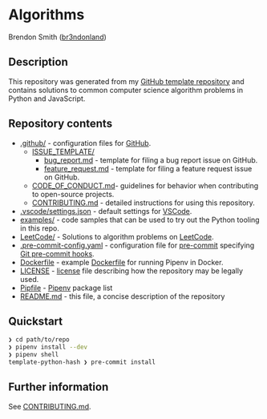# Algorithms

Brendon Smith ([br3ndonland](https://github.com/br3ndonland/))

## Description

This repository was generated from my [GitHub template repository](https://github.blog/2019-06-06-generate-new-repositories-with-repository-templates/) and contains solutions to common computer science algorithm problems in Python and JavaScript.

## Repository contents

- [.github/](.github) - configuration files for [GitHub](https://github.com/).
  - [ISSUE_TEMPLATE/](.github/ISSUE_TEMPLATE)
    - [bug_report.md](.github/ISSUE_TEMPLATE/bug_report.md) - template for filing a bug report issue on GitHub.
    - [feature_request.md](.github/ISSUE_TEMPLATE/feature_request.md) - template for filing a feature request issue on GitHub.
  - [CODE_OF_CONDUCT.md](.github/CODE_OF_CONDUCT.md)- guidelines for behavior when contributing to open-source projects.
  - [CONTRIBUTING.md](.github/CONTRIBUTING.md) - detailed instructions for using this repository.
- [.vscode/settings.json](.vscode/settings.json) - default settings for [VSCode](https://code.visualstudio.com/).
- [examples/](examples) - code samples that can be used to try out the Python tooling in this repo.
- [LeetCode/](LeetCode) - Solutions to algorithm problems on [LeetCode](https://leetcode.com/).
- [.pre-commit-config.yaml](.pre-commit-config.yaml) - configuration file for [pre-commit](https://pre-commit.com/) specifying [Git pre-commit hooks](https://www.git-scm.com/docs/githooks).
- [Dockerfile](Dockerfile) - example [Dockerfile](https://docs.docker.com/engine/reference/builder/) for running Pipenv in Docker.
- [LICENSE](LICENSE) - [license](https://choosealicense.com/) file describing how the repository may be legally used.
- [Pipfile](Pipfile) - [Pipenv](https://pipenv.readthedocs.io/) package list
- [README.md](README.md) - this file, a concise description of the repository

## Quickstart

```sh
❯ cd path/to/repo
❯ pipenv install --dev
❯ pipenv shell
template-python-hash ❯ pre-commit install
```

## Further information

See [CONTRIBUTING.md](.github/CONTRIBUTING.md).
